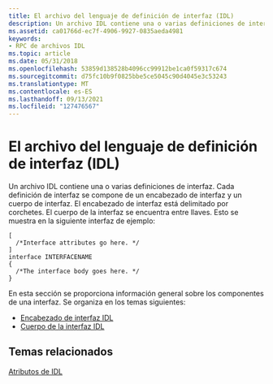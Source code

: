 ```yaml
---
title: El archivo del lenguaje de definición de interfaz (IDL)
description: Un archivo IDL contiene una o varias definiciones de interfaz.
ms.assetid: ca01766d-ec7f-4906-9927-0835aeda4981
keywords:
- RPC de archivos IDL
ms.topic: article
ms.date: 05/31/2018
ms.openlocfilehash: 53859d138528b4096cc99912be1ca0f59317c674
ms.sourcegitcommit: d75fc10b9f0825bbe5ce5045c90d4045e3c53243
ms.translationtype: MT
ms.contentlocale: es-ES
ms.lasthandoff: 09/13/2021
ms.locfileid: "127476567"
---
```

# <a name="the-interface-definition-language-idl-file"></a>El archivo del lenguaje de definición de interfaz (IDL)

Un archivo IDL contiene una o varias definiciones de interfaz. Cada definición de interfaz se compone de un encabezado de interfaz y un cuerpo de interfaz. El encabezado de interfaz está delimitado por corchetes. El cuerpo de la interfaz se encuentra entre llaves. Esto se muestra en la siguiente interfaz de ejemplo:

``` syntax
[
  /*Interface attributes go here. */
]
interface INTERFACENAME
{
  /*The interface body goes here. */
}
```

En esta sección se proporciona información general sobre los componentes de una interfaz. Se organiza en los temas siguientes:

-   [Encabezado de interfaz IDL](the-idl-interface-header.md)
-   [Cuerpo de la interfaz IDL](the-idl-interface-body.md)

## <a name="related-topics"></a>Temas relacionados

<dl> <dt>

[Atributos de IDL](/windows/desktop/Midl/idl-attributes)
</dt> </dl>

 

 